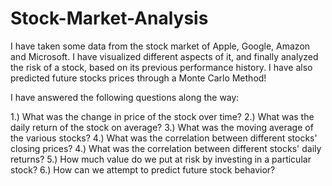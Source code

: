 # Stock-Market-Analysis
I have taken some data from the stock market of Apple, Google, Amazon and Microsoft. I have visualized different aspects of it, and finally analyzed the risk of a stock, based on its previous performance history. I have also predicted future stocks prices through a Monte Carlo Method!

I have answered the following questions along the way:

  1.) What was the change in price of the stock over time?
  2.) What was the daily return of the stock on average?
  3.) What was the moving average of the various stocks?
  4.) What was the correlation between different stocks' closing prices?
  4.) What was the correlation between different stocks' daily returns?
  5.) How much value do we put at risk by investing in a particular stock?
  6.) How can we attempt to predict future stock behavior?
